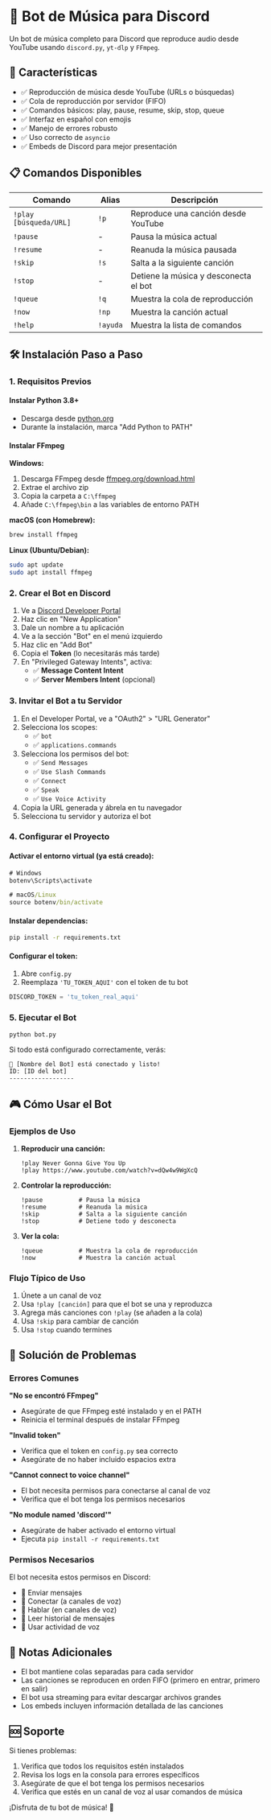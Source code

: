 # 🎵 Bot de Música para Discord

Un bot de música completo para Discord que reproduce audio desde YouTube usando `discord.py`, `yt-dlp` y `FFmpeg`.

## 🚀 Características

- ✅ Reproducción de música desde YouTube (URLs o búsquedas)
- ✅ Cola de reproducción por servidor (FIFO)
- ✅ Comandos básicos: play, pause, resume, skip, stop, queue
- ✅ Interfaz en español con emojis
- ✅ Manejo de errores robusto
- ✅ Uso correcto de `asyncio`
- ✅ Embeds de Discord para mejor presentación

## 📋 Comandos Disponibles

| Comando | Alias | Descripción |
|---------|-------|-------------|
| `!play [búsqueda/URL]` | `!p` | Reproduce una canción desde YouTube |
| `!pause` | - | Pausa la música actual |
| `!resume` | - | Reanuda la música pausada |
| `!skip` | `!s` | Salta a la siguiente canción |
| `!stop` | - | Detiene la música y desconecta el bot |
| `!queue` | `!q` | Muestra la cola de reproducción |
| `!now` | `!np` | Muestra la canción actual |
| `!help` | `!ayuda` | Muestra la lista de comandos |

## 🛠️ Instalación Paso a Paso

### 1. Requisitos Previos

#### Instalar Python 3.8+
- Descarga desde [python.org](https://www.python.org/downloads/)
- Durante la instalación, marca "Add Python to PATH"

#### Instalar FFmpeg
**Windows:**
1. Descarga FFmpeg desde [ffmpeg.org/download.html](https://ffmpeg.org/download.html)
2. Extrae el archivo zip
3. Copia la carpeta a `C:\ffmpeg`
4. Añade `C:\ffmpeg\bin` a las variables de entorno PATH

**macOS (con Homebrew):**
```bash
brew install ffmpeg
```

**Linux (Ubuntu/Debian):**
```bash
sudo apt update
sudo apt install ffmpeg
```

### 2. Crear el Bot en Discord

1. Ve a [Discord Developer Portal](https://discord.com/developers/applications)
2. Haz clic en "New Application"
3. Dale un nombre a tu aplicación
4. Ve a la sección "Bot" en el menú izquierdo
5. Haz clic en "Add Bot"
6. Copia el **Token** (lo necesitarás más tarde)
7. En "Privileged Gateway Intents", activa:
   - ✅ **Message Content Intent**
   - ✅ **Server Members Intent** (opcional)

### 3. Invitar el Bot a tu Servidor

1. En el Developer Portal, ve a "OAuth2" > "URL Generator"
2. Selecciona los scopes:
   - ✅ `bot`
   - ✅ `applications.commands`
3. Selecciona los permisos del bot:
   - ✅ `Send Messages`
   - ✅ `Use Slash Commands`
   - ✅ `Connect`
   - ✅ `Speak`
   - ✅ `Use Voice Activity`
4. Copia la URL generada y ábrela en tu navegador
5. Selecciona tu servidor y autoriza el bot

### 4. Configurar el Proyecto

#### Activar el entorno virtual (ya está creado):
```cmd
# Windows
botenv\Scripts\activate

# macOS/Linux
source botenv/bin/activate
```

#### Instalar dependencias:
```cmd
pip install -r requirements.txt
```

#### Configurar el token:
1. Abre `config.py`
2. Reemplaza `'TU_TOKEN_AQUI'` con el token de tu bot

```python
DISCORD_TOKEN = 'tu_token_real_aqui'
```

### 5. Ejecutar el Bot

```cmd
python bot.py
```

Si todo está configurado correctamente, verás:
```
🤖 [Nombre del Bot] está conectado y listo!
ID: [ID del bot]
------------------
```

## 🎮 Cómo Usar el Bot

### Ejemplos de Uso

1. **Reproducir una canción:**
   ```
   !play Never Gonna Give You Up
   !play https://www.youtube.com/watch?v=dQw4w9WgXcQ
   ```

2. **Controlar la reproducción:**
   ```
   !pause          # Pausa la música
   !resume         # Reanuda la música
   !skip           # Salta a la siguiente canción
   !stop           # Detiene todo y desconecta
   ```

3. **Ver la cola:**
   ```
   !queue          # Muestra la cola de reproducción
   !now            # Muestra la canción actual
   ```

### Flujo Típico de Uso

1. Únete a un canal de voz
2. Usa `!play [canción]` para que el bot se una y reproduzca
3. Agrega más canciones con `!play` (se añaden a la cola)
4. Usa `!skip` para cambiar de canción
5. Usa `!stop` cuando termines

## 🔧 Solución de Problemas

### Errores Comunes

**"No se encontró FFmpeg"**
- Asegúrate de que FFmpeg esté instalado y en el PATH
- Reinicia el terminal después de instalar FFmpeg

**"Invalid token"**
- Verifica que el token en `config.py` sea correcto
- Asegúrate de no haber incluido espacios extra

**"Cannot connect to voice channel"**
- El bot necesita permisos para conectarse al canal de voz
- Verifica que el bot tenga los permisos necesarios

**"No module named 'discord'"**
- Asegúrate de haber activado el entorno virtual
- Ejecuta `pip install -r requirements.txt`

### Permisos Necesarios

El bot necesita estos permisos en Discord:
- 📩 Enviar mensajes
- 🔗 Conectar (a canales de voz)
- 🎤 Hablar (en canales de voz)
- 📖 Leer historial de mensajes
- 🎵 Usar actividad de voz

## 📝 Notas Adicionales

- El bot mantiene colas separadas para cada servidor
- Las canciones se reproducen en orden FIFO (primero en entrar, primero en salir)
- El bot usa streaming para evitar descargar archivos grandes
- Los embeds incluyen información detallada de las canciones

## 🆘 Soporte

Si tienes problemas:
1. Verifica que todos los requisitos estén instalados
2. Revisa los logs en la consola para errores específicos
3. Asegúrate de que el bot tenga los permisos necesarios
4. Verifica que estés en un canal de voz al usar comandos de música

¡Disfruta de tu bot de música! 🎵 
